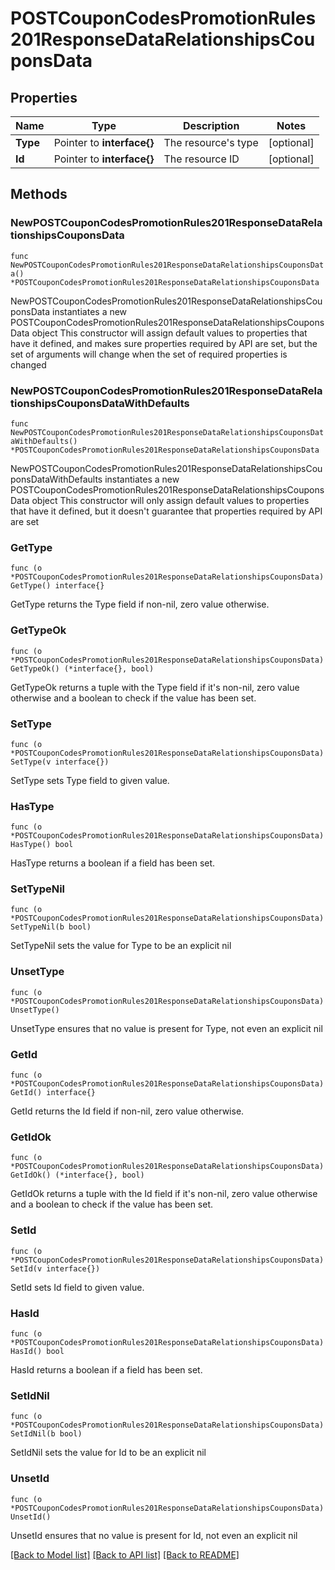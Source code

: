 # POSTCouponCodesPromotionRules201ResponseDataRelationshipsCouponsData

## Properties

Name | Type | Description | Notes
------------ | ------------- | ------------- | -------------
**Type** | Pointer to **interface{}** | The resource&#39;s type | [optional] 
**Id** | Pointer to **interface{}** | The resource ID | [optional] 

## Methods

### NewPOSTCouponCodesPromotionRules201ResponseDataRelationshipsCouponsData

`func NewPOSTCouponCodesPromotionRules201ResponseDataRelationshipsCouponsData() *POSTCouponCodesPromotionRules201ResponseDataRelationshipsCouponsData`

NewPOSTCouponCodesPromotionRules201ResponseDataRelationshipsCouponsData instantiates a new POSTCouponCodesPromotionRules201ResponseDataRelationshipsCouponsData object
This constructor will assign default values to properties that have it defined,
and makes sure properties required by API are set, but the set of arguments
will change when the set of required properties is changed

### NewPOSTCouponCodesPromotionRules201ResponseDataRelationshipsCouponsDataWithDefaults

`func NewPOSTCouponCodesPromotionRules201ResponseDataRelationshipsCouponsDataWithDefaults() *POSTCouponCodesPromotionRules201ResponseDataRelationshipsCouponsData`

NewPOSTCouponCodesPromotionRules201ResponseDataRelationshipsCouponsDataWithDefaults instantiates a new POSTCouponCodesPromotionRules201ResponseDataRelationshipsCouponsData object
This constructor will only assign default values to properties that have it defined,
but it doesn't guarantee that properties required by API are set

### GetType

`func (o *POSTCouponCodesPromotionRules201ResponseDataRelationshipsCouponsData) GetType() interface{}`

GetType returns the Type field if non-nil, zero value otherwise.

### GetTypeOk

`func (o *POSTCouponCodesPromotionRules201ResponseDataRelationshipsCouponsData) GetTypeOk() (*interface{}, bool)`

GetTypeOk returns a tuple with the Type field if it's non-nil, zero value otherwise
and a boolean to check if the value has been set.

### SetType

`func (o *POSTCouponCodesPromotionRules201ResponseDataRelationshipsCouponsData) SetType(v interface{})`

SetType sets Type field to given value.

### HasType

`func (o *POSTCouponCodesPromotionRules201ResponseDataRelationshipsCouponsData) HasType() bool`

HasType returns a boolean if a field has been set.

### SetTypeNil

`func (o *POSTCouponCodesPromotionRules201ResponseDataRelationshipsCouponsData) SetTypeNil(b bool)`

 SetTypeNil sets the value for Type to be an explicit nil

### UnsetType
`func (o *POSTCouponCodesPromotionRules201ResponseDataRelationshipsCouponsData) UnsetType()`

UnsetType ensures that no value is present for Type, not even an explicit nil
### GetId

`func (o *POSTCouponCodesPromotionRules201ResponseDataRelationshipsCouponsData) GetId() interface{}`

GetId returns the Id field if non-nil, zero value otherwise.

### GetIdOk

`func (o *POSTCouponCodesPromotionRules201ResponseDataRelationshipsCouponsData) GetIdOk() (*interface{}, bool)`

GetIdOk returns a tuple with the Id field if it's non-nil, zero value otherwise
and a boolean to check if the value has been set.

### SetId

`func (o *POSTCouponCodesPromotionRules201ResponseDataRelationshipsCouponsData) SetId(v interface{})`

SetId sets Id field to given value.

### HasId

`func (o *POSTCouponCodesPromotionRules201ResponseDataRelationshipsCouponsData) HasId() bool`

HasId returns a boolean if a field has been set.

### SetIdNil

`func (o *POSTCouponCodesPromotionRules201ResponseDataRelationshipsCouponsData) SetIdNil(b bool)`

 SetIdNil sets the value for Id to be an explicit nil

### UnsetId
`func (o *POSTCouponCodesPromotionRules201ResponseDataRelationshipsCouponsData) UnsetId()`

UnsetId ensures that no value is present for Id, not even an explicit nil

[[Back to Model list]](../README.md#documentation-for-models) [[Back to API list]](../README.md#documentation-for-api-endpoints) [[Back to README]](../README.md)


